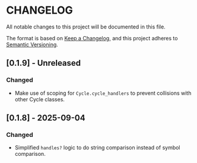 # CHANGELOG

All notable changes to this project will be documented in this file.

The format is based on [Keep a Changelog](https://keepachangelog.com/en/1.1.0/),
and this project adheres to [Semantic Versioning](https://semver.org/spec/v2.0.0.html).

## [0.1.9] - Unreleased

### Changed

- Make use of scoping for `Cycle.cycle_handlers` to prevent collisions with other Cycle classes.

## [0.1.8] - 2025-09-04

### Changed

- Simplified `handles?` logic to do string comparison instead of symbol comparison.
